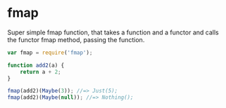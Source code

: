 # fmap

Super simple fmap function, that takes a function and a functor and calls the functor fmap method, passing the function.

```javascript
var fmap = require('fmap');

function add2(a) {
    return a + 2;
}

fmap(add2)(Maybe(3)); //=> Just(5);
fmap(add2)(Maybe(null)); //=> Nothing();

```
